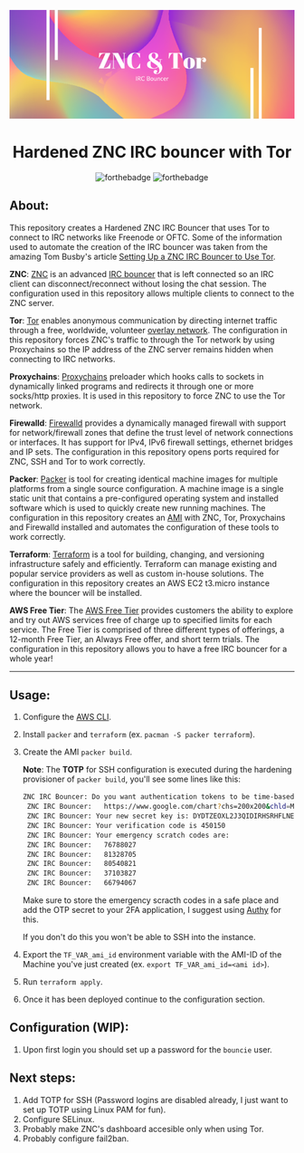 <div align="center">

![banner](banner.png)

# Hardened ZNC IRC bouncer with Tor

![forthebadge](https://forthebadge.com/images/badges/built-with-love.svg)
![forthebadge](https://forthebadge.com/images/badges/made-with-crayons.svg)
</div>

## About:

This repository creates a Hardened ZNC IRC Bouncer that uses Tor to connect to IRC networks like Freenode or OFTC.
Some of the information used to automate the creation of the IRC bouncer was taken from the amazing Tom Busby's article [Setting Up a ZNC IRC Bouncer to Use Tor](https://tom.busby.ninja/setting-up-znc-IRC-bouncer-to-use-tor/).

**ZNC**: [ZNC](https://wiki.znc.in/ZNC) is an advanced [IRC bouncer](http://en.wikipedia.org/wiki/BNC_%28software%29#IRC) that is left connected so an IRC client can disconnect/reconnect without losing the chat session. The configuration used in this repository allows multiple clients to connect to the ZNC server.

**Tor**: [Tor](https://www.torproject.org) enables anonymous communication by directing internet traffic through a free, worldwide, volunteer [overlay network](https://en.wikipedia.org/wiki/Overlay_network). The configuration in this repository forces ZNC's traffic to through the Tor network by using Proxychains so the IP address of the ZNC server remains hidden when connecting to IRC networks.

**Proxychains**: [Proxychains](https://github.com/rofl0r/proxychains-ng) preloader which hooks calls to sockets in dynamically linked programs and redirects it through one or more socks/http proxies. It is used in this repository to force ZNC to use the Tor network.

**Firewalld**: [Firewalld](https://firewalld.org/) provides a dynamically managed firewall with support for network/firewall zones that define the trust level of network connections or interfaces. It has support for IPv4, IPv6 firewall settings, ethernet bridges and IP sets. The configuration in this repository opens ports required for ZNC, SSH and Tor to work correctly.

**Packer**: [Packer](https://www.packer.io) is tool for creating identical machine images for multiple platforms from a single source configuration. A machine image is a single static unit that contains a pre-configured operating system and installed software which is used to quickly create new running machines. The configuration in this repository creates an [AMI](https://en.wikipedia.org/wiki/Amazon_Machine_Image) with ZNC, Tor, Proxychains and Firewalld installed and automates the configuration of these tools to work correctly.

**Terraform**: [Terraform](https://www.terraform.io/) is a tool for building, changing, and versioning infrastructure safely and efficiently. Terraform can manage existing and popular service providers as well as custom in-house solutions. The configuration in this repository creates an AWS EC2 t3.micro instance where the bouncer will be installed.

**AWS Free Tier**: The [AWS Free Tier](https://aws.amazon.com/free/) provides customers the ability to explore and try out AWS services free of charge up to specified limits for each service. The Free Tier is comprised of three different types of offerings, a 12-month Free Tier, an Always Free offer, and short term trials. The configuration in this repository allows you to have a free IRC bouncer for a whole year!

---

## Usage:

1. Configure the [AWS CLI](https://docs.aws.amazon.com/cli/latest/userguide/cli-chap-configure.html).
2. Install `packer` and `terraform` (ex. `pacman -S packer terraform`).
3. Create the AMI `packer build`.

   **Note**: The **TOTP** for SSH configuration is executed during the hardening provisioner of `packer build`, you'll see some lines like this:

   ```bash
   ZNC IRC Bouncer: Do you want authentication tokens to be time-based (y/n) Warning: pasting the following URL into your browser exposes the OTP secret to Google:
    ZNC IRC Bouncer:   https://www.google.com/chart?chs=200x200&chld=M|0&cht=qr&chl=otpauth://totp/bouncie@ip-172-31-38-69.ec2.internal%3Fsecret%3DDYDTZEOXL2J3QIDIRHSRHFLNEI%26issuer%3Dip-172-31-38-69.ec2.internal
    ZNC IRC Bouncer: Your new secret key is: DYDTZEOXL2J3QIDIRHSRHFLNEI
    ZNC IRC Bouncer: Your verification code is 450150
    ZNC IRC Bouncer: Your emergency scratch codes are:
    ZNC IRC Bouncer:   76788027
    ZNC IRC Bouncer:   81328705
    ZNC IRC Bouncer:   80540821
    ZNC IRC Bouncer:   37103827
    ZNC IRC Bouncer:   66794067
   ```

   Make sure to store the emergency scracth codes in a safe place and add the OTP secret to your 2FA application, I suggest using [Authy](https://authy.com/) for this.

   If you don't do this you won't be able to SSH into the instance.
4. Export the `TF_VAR_ami_id` environment variable with the AMI-ID of the Machine you've just created (ex. `export TF_VAR_ami_id=<ami id>`).
5. Run `terraform apply`.
6. Once it has been deployed continue to the configuration section.

## Configuration (WIP):

1. Upon first login you should set up a password for the `bouncie` user.

## Next steps:

1. Add TOTP for SSH (Password logins are disabled already, I just want to set up TOTP using Linux PAM for fun).
2. Configure SELinux.
3. Probably make ZNC's dashboard accesible only when using Tor.
4. Probably configure fail2ban.

